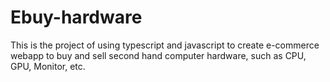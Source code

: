 # Ebuy-hardware
This is the project of using typescript and javascript to create e-commerce webapp to buy and sell second hand computer hardware, such as CPU, GPU, Monitor, etc.
